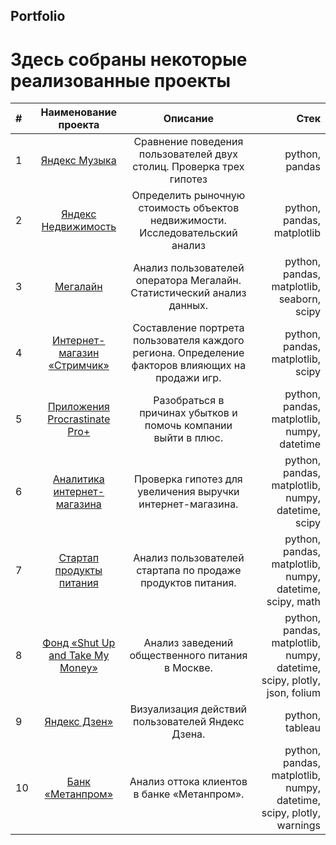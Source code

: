 ## Portfolio
# Здесь собраны некоторые реализованные проекты
|#	|Наименование проекта	                                 |Описание	                                                     |Стек                                 |
|:--|:----------------------------------------------------:|:-------------------------------------------------------------:|------------------------------------:|
|1	|[Яндекс Музыка](https://github.com/ksyuuush/Portfolio-/tree/main/Project1)|Сравнение поведения пользователей двух столиц. Проверка трех гипотез|python, pandas|  
|2	|[Яндекс Недвижимость](https://github.com/ksyuuush/Portfolio-/tree/main/Project2)|Определить рыночную стоимость объектов недвижимости. Исследовательский анализ|python, pandas, matplotlib|
|3	|[Мегалайн](https://github.com/ksyuuush/Portfolio-/tree/main/Project3)|Анализ пользователей оператора Мегалайн. Статистический анализ данных.|python, pandas, matplotlib, seaborn, scipy|
|4	|[Интернет-магазин «Стримчик»](https://github.com/ksyuuush/Portfolio-/tree/main/Project4)|Составление портрета пользователя каждого региона. Определение факторов влияющих на продажи игр.|python, pandas, matplotlib, scipy|
|5	|[Приложения Procrastinate Pro+](https://github.com/ksyuuush/Portfolio-/tree/main/Project5)|Разобраться в причинах убытков и помочь компании выйти в плюс.|python, pandas, matplotlib, numpy, datetime|
|6	|[Аналитика интернет-магазина](https://github.com/ksyuuush/Portfolio-/tree/main/Project6)|Проверка гипотез для увеличения выручки интернет-магазина.|python, pandas, matplotlib, numpy, datetime, scipy|
|7	|[Стартап продукты питания](https://github.com/ksyuuush/Portfolio-/tree/main/Project7)|Анализ пользователей стартапа по продаже продуктов питания.|python, pandas, matplotlib, numpy, datetime, scipy, math|
|8	|[Фонд «Shut Up and Take My Money»](https://github.com/ksyuuush/Portfolio-/tree/main/Project8)|Анализ заведений общественного питания в Москве.|python, pandas, matplotlib, numpy, datetime, scipy, plotly, json, folium|
|9	|[Яндекс Дзен»](https://github.com/ksyuuush/Portfolio-/tree/main/Project9)|Визуализация действий пользователей Яндекс Дзена.|python, tableau|
|10	|[Банк «Метанпром»](https://github.com/ksyuuush/Portfolio-/tree/main/Project10)|Анализ оттока клиентов в банке «Метанпром».|python, pandas, matplotlib, numpy, datetime, scipy, plotly, warnings|
